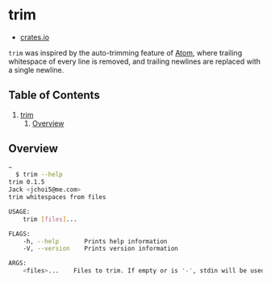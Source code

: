 # trim

- [crates.io](https://crates.io/crates/trim)

`trim` was inspired by the auto-trimming feature of [Atom](https://atom.io/), where trailing whitespace of every line is removed, and trailing newlines are replaced with a single newline.

## Table of Contents

1. [trim](#trim)
    1. [Overview](#overview)

## Overview

```bash
~
  $ trim --help
trim 0.1.5
Jack <jchoi5@me.com>
trim whitespaces from files

USAGE:
    trim [files]...

FLAGS:
    -h, --help       Prints help information
    -V, --version    Prints version information

ARGS:
    <files>...    Files to trim. If empty or is '-', stdin will be used to grab lines.
```
